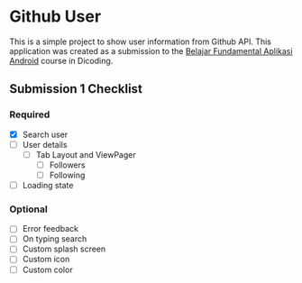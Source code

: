 # Github User

This is a simple project to show user information from Github API. This application was created as a submission to the [Belajar Fundamental Aplikasi Android](https://www.dicoding.com/academies/14/) course in Dicoding.

## Submission 1 Checklist

### Required

- [x] Search user
- [ ] User details
  - [ ] Tab Layout and ViewPager
    - [ ] Followers
    - [ ] Following
- [ ] Loading state

### Optional

- [ ] Error feedback
- [ ] On typing search
- [ ] Custom splash screen
- [ ] Custom icon
- [ ] Custom color
